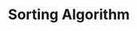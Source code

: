 ---
title: Sorting Algorithm
commentable: true
Edit: 2024-9-13
mathjax: true
mermaid: true
tags: python
categories: Artificial-Intelligence
description: NLP, which is short for Natural Language Processing, is an important branch of artificial intelligence.
---